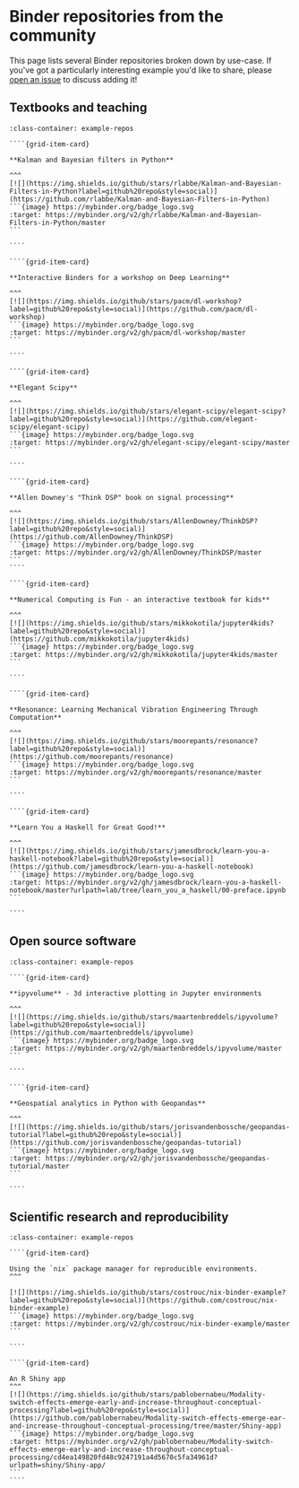 # Binder repositories from the community

This page lists several Binder repositories broken down by use-case. If you've got
a particularly interesting example you'd like to share, please [open an issue](https://github.com/jupyterhub/binder/issues/new) to
discuss adding it!


## Textbooks and teaching


`````{grid}
:class-container: example-repos

````{grid-item-card}

**Kalman and Bayesian filters in Python**

^^^
[![](https://img.shields.io/github/stars/rlabbe/Kalman-and-Bayesian-Filters-in-Python?label=github%20repo&style=social)](https://github.com/rlabbe/Kalman-and-Bayesian-Filters-in-Python)
```{image} https://mybinder.org/badge_logo.svg
:target: https://mybinder.org/v2/gh/rlabbe/Kalman-and-Bayesian-Filters-in-Python/master
```

````

````{grid-item-card}

**Interactive Binders for a workshop on Deep Learning**

^^^
[![](https://img.shields.io/github/stars/pacm/dl-workshop?label=github%20repo&style=social)](https://github.com/pacm/dl-workshop)
```{image} https://mybinder.org/badge_logo.svg
:target: https://mybinder.org/v2/gh/pacm/dl-workshop/master
```

````

````{grid-item-card}

**Elegant Scipy**

^^^
[![](https://img.shields.io/github/stars/elegant-scipy/elegant-scipy?label=github%20repo&style=social)](https://github.com/elegant-scipy/elegant-scipy)
```{image} https://mybinder.org/badge_logo.svg
:target: https://mybinder.org/v2/gh/elegant-scipy/elegant-scipy/master
```

````

````{grid-item-card}

**Allen Downey's "Think DSP" book on signal processing**

^^^
[![](https://img.shields.io/github/stars/AllenDowney/ThinkDSP?label=github%20repo&style=social)](https://github.com/AllenDowney/ThinkDSP)
```{image} https://mybinder.org/badge_logo.svg
:target: https://mybinder.org/v2/gh/AllenDowney/ThinkDSP/master
```
````

````{grid-item-card}

**Numerical Computing is Fun - an interactive textbook for kids**

^^^
[![](https://img.shields.io/github/stars/mikkokotila/jupyter4kids?label=github%20repo&style=social)](https://github.com/mikkokotila/jupyter4kids)
```{image} https://mybinder.org/badge_logo.svg
:target: https://mybinder.org/v2/gh/mikkokotila/jupyter4kids/master
```

````

````{grid-item-card}

**Resonance: Learning Mechanical Vibration Engineering Through Computation**

^^^
[![](https://img.shields.io/github/stars/moorepants/resonance?label=github%20repo&style=social)](https://github.com/moorepants/resonance)
```{image} https://mybinder.org/badge_logo.svg
:target: https://mybinder.org/v2/gh/moorepants/resonance/master
```

````

````{grid-item-card}

**Learn You a Haskell for Great Good!**

^^^
[![](https://img.shields.io/github/stars/jamesdbrock/learn-you-a-haskell-notebook?label=github%20repo&style=social)](https://github.com/jamesdbrock/learn-you-a-haskell-notebook)
```{image} https://mybinder.org/badge_logo.svg
:target: https://mybinder.org/v2/gh/jamesdbrock/learn-you-a-haskell-notebook/master?urlpath=lab/tree/learn_you_a_haskell/00-preface.ipynb
```

````
`````


## Open source software

`````{grid}
:class-container: example-repos

````{grid-item-card}

**ipyvolume** - 3d interactive plotting in Jupyter environments

^^^
[![](https://img.shields.io/github/stars/maartenbreddels/ipyvolume?label=github%20repo&style=social)](https://github.com/maartenbreddels/ipyvolume)
```{image} https://mybinder.org/badge_logo.svg
:target: https://mybinder.org/v2/gh/maartenbreddels/ipyvolume/master
```

````

````{grid-item-card}

**Geospatial analytics in Python with Geopandas**

^^^
[![](https://img.shields.io/github/stars/jorisvandenbossche/geopandas-tutorial?label=github%20repo&style=social)](https://github.com/jorisvandenbossche/geopandas-tutorial)
```{image} https://mybinder.org/badge_logo.svg
:target: https://mybinder.org/v2/gh/jorisvandenbossche/geopandas-tutorial/master
```

````
`````


## Scientific research and reproducibility

`````{grid}
:class-container: example-repos

````{grid-item-card}

Using the `nix` package manager for reproducible environments.
^^^

[![](https://img.shields.io/github/stars/costrouc/nix-binder-example?label=github%20repo&style=social)](https://github.com/costrouc/nix-binder-example)
```{image} https://mybinder.org/badge_logo.svg
:target: https://mybinder.org/v2/gh/costrouc/nix-binder-example/master
``` 

````

````{grid-item-card}

An R Shiny app
^^^
[![](https://img.shields.io/github/stars/pablobernabeu/Modality-switch-effects-emerge-early-and-increase-throughout-conceptual-processing?label=github%20repo&style=social)](https://github.com/pablobernabeu/Modality-switch-effects-emerge-ear-and-increase-throughout-conceptual-processing/tree/master/Shiny-app)
```{image} https://mybinder.org/badge_logo.svg
:target: https://mybinder.org/v2/gh/pablobernabeu/Modality-switch-effects-emerge-early-and-increase-throughout-conceptual-processing/cd4ea149820fd48c9247191a4d5670c5fa34961d?urlpath=shiny/Shiny-app/
```
````
`````
